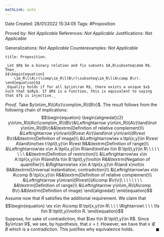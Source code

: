 ```yaml
---
mathLink: auto
---
```


<div class="topSpace"></div>

Date Created: 28/01/2022 15:34:05
Tags: #Proposition

Proved by: _Not Applicable_
References: _Not Applicable_
Justifications: _Not Applicable_

Generalizations: _Not Applicable_
Counterexamples: _Not Applicable_

``` ad-Proposition
title: Proposition.

_Let $R$ be a binary relation and fix subsets $A,B\subseteq\dom R$. Then_
$$\begin{equation}
    \im_R\l(A\r)\comp\im_R\l(B\r)\subseteq\im_R\l(A\comp B\r).
\end{equation}$$
_Equality holds if for all $y\in\ran R$, there exists a unique $x$ such that $xRy$. If $R$ is a function, this is equivalent to saying that $f$ is injective._

```

_Proof_. Take $y\in\im_R\l(A\r)\comp\im_R\l(B\r)$. The result follows from the following chain of implications:
$$\begin{equation}
    \begin{alignedat}{2}
        y\in\im_R\l(A\r)\comp\im_R\l(B\r)&\Leftrightarrow y\in\im_R\l(A\r)\land\lnot y\in\im_R\l(B\r)&&\textrm{Definition of relative complement}\\
        &\Leftrightarrow y\in\ran\l(R\rest A\r)\land\lnot y\in\ran\l(R\rest B\r)&&\textrm{Definition of image}\\
        &\Leftrightarrow\ex x:\tpl{x,y}\in R\rest A\land\lnot\ex t:\tpl{t,y}\in R\rest B&&\textrm{Definition of range}\\
        &\Leftrightarrow\ex x\in A:\tpl{x,y}\in R\land\lnot\ex t\in B:\tpl{t,y}\in R\ \ \ \ \ \ \ \ &&\textrm{Definition of restriction}\\
        &\Leftrightarrow\ex x\in A:\tpl{x,y}\in R\land\fa t\in B:\tpl{t,y}\not\in R&&\textrm{Negation of quantifier}\\
        &\Rightarrow\ex x\in A:\tpl{x,y}\in R\land x\not\in B&&\textrm{Universal instantiation; contradiction}\\
        &\Leftrightarrow\ex x\in A\comp B:\tpl{x,y}\in R&&\textrm{Definition of relative complement}\\
        &\Leftrightarrow y\in\ran\l[R\rest\l(A\comp B\r)\r]\ \ \ \ \ \ \ \ &&\textrm{Definition of range}\\
        &\Leftrightarrow y\in\im_R\l(A\comp B\r).&&\textrm{Definition of image}
    \end{alignedat}   
\end{equation}$$
Assume now that $R$ satisfies the additional requirement. We claim that
$$\begin{equation}
    \ex x\in A\comp B:\tpl{x,y}\in R\ \ \ \ \Rightarrow\ \ \ \ \fa t\in B:\tpl{t,y}\not\in R.
\end{equation}$$
Suppose, for sake of contradiction, that $\ex t\in B:\tpl{t,y}\in R$. Since $y\in\ran R$, we see, by hypothesis, that $x=t$. However, we have that $x\not\in B$ which is a contradiction. This justifies why equivalence holds.<span style="float:right;">$\blacksquare$</span>
